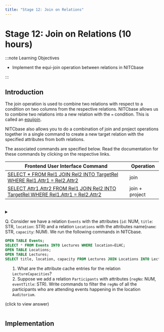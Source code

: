 ```yaml
---
title: "Stage 12: Join on Relations"
---
```


# Stage 12: Join on Relations (10 hours)

:::note Learning Objectives

- Implement the equi-join operation between relations in NITCbase

:::

## Introduction

The join operation is used to combine two relations with respect to a condition on two columns from the respective relations. NITCbase allows us to combine two relations into a new relation with the `=` condition. This is called an [equijoin](https://en.wikipedia.org/wiki/Relational_algebra#%CE%B8-join_and_equijoin).

NITCbase also allows you to do a combination of join and project operations together in a single command to create a new target relation with the specified attributes from both relations.

The associated commands are specified below. Read the documentation for these commands by clicking on the respective links.

| Frontend User Interface Command                                                                                                                              | Operation      |
| ------------------------------------------------------------------------------------------------------------------------------------------------------------ | -------------- |
| [SELECT \* FROM Rel1 JOIN Rel2 INTO TargetRel WHERE Rel1.Attr1 = Rel2.Attr2](../User%20Interface%20Commands/dml.md#select--from-join-where)                  | join           |
| [SELECT Attr1,Attr2 FROM Rel1 JOIN Rel2 INTO TargetRel WHERE Rel1.Attr1 = Rel2.Attr2](../User%20Interface%20Commands/dml.md#select-attrlist-from-join-where) | join + project |

<br/>
<details>
<summary>

Q. Consider we have a relation `Events` with the attributes (`id`: NUM, `title`: STR, `location`: STR) and a relation `Locations` with the attributes name(`name`: STR, `capacity`: NUM). We run the following commands in NITCbase.

```sql
OPEN TABLE Events;
SELECT * FROM Events INTO Lectures WHERE location=ELHC;
OPEN TABLE Locations;
OPEN TABLE Lectures;
SELECT title, location, capacity FROM Lectures JOIN Locations INTO LectureCapacities WHERE Lectures.location = Locations.name;
```

1. What are the attribute cache entries for the relation `LectureCapacities`?
2. Suppose we add a relation `Participants` with attributes (`regNo`: NUM, `eventTitle`: STR). Write commands to filter the `regNo` of all the participants who are attending events happening in the location `Auditorium`.

(click to view answer)

</summary>

**Answer**

1. | RelName            | AttributeName | AttributeType | PrimaryFlag | RootBlock | Offset |
   | ------------------ | ------------- | ------------- | ----------- | --------- | ------ |
   | Lecture Capacities | title         | STR           | -           | -1        | 0      |
   | Lecture Capacities | location      | STR           | -           | -1        | 1      |
   | Lecture Capacities | capacity      | NUM           | -           | -1        | 2      |

2. ```sql
   OPEN TABLE Events;
   OPEN TABLE Participants;
   SELECT regNo, location FROM Participants JOIN Events INTO ParticipantLocations WHERE Participants.eventTitle = Events.title;
   OPEN TABLE ParticipantLocations;
   SELECT regNo FROM ParticipantLocations INTO AuditoriumParticipants WHERE location=Auditorium;
   ```

</details>

## Implementation
